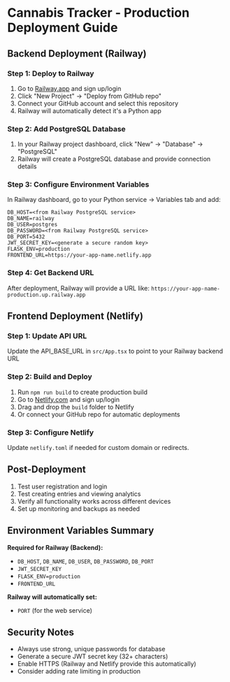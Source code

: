 # Cannabis Tracker - Production Deployment Guide

## Backend Deployment (Railway)

### Step 1: Deploy to Railway
1. Go to [Railway.app](https://railway.app) and sign up/login
2. Click "New Project" → "Deploy from GitHub repo"
3. Connect your GitHub account and select this repository
4. Railway will automatically detect it's a Python app

### Step 2: Add PostgreSQL Database
1. In your Railway project dashboard, click "New" → "Database" → "PostgreSQL"
2. Railway will create a PostgreSQL database and provide connection details

### Step 3: Configure Environment Variables
In Railway dashboard, go to your Python service → Variables tab and add:

```
DB_HOST=<from Railway PostgreSQL service>
DB_NAME=railway
DB_USER=postgres
DB_PASSWORD=<from Railway PostgreSQL service>
DB_PORT=5432
JWT_SECRET_KEY=<generate a secure random key>
FLASK_ENV=production
FRONTEND_URL=https://your-app-name.netlify.app
```

### Step 4: Get Backend URL
After deployment, Railway will provide a URL like: `https://your-app-name-production.up.railway.app`

## Frontend Deployment (Netlify)

### Step 1: Update API URL
Update the API_BASE_URL in `src/App.tsx` to point to your Railway backend URL

### Step 2: Build and Deploy
1. Run `npm run build` to create production build
2. Go to [Netlify.com](https://netlify.com) and sign up/login
3. Drag and drop the `build` folder to Netlify
4. Or connect your GitHub repo for automatic deployments

### Step 3: Configure Netlify
Update `netlify.toml` if needed for custom domain or redirects.

## Post-Deployment
1. Test user registration and login
2. Test creating entries and viewing analytics
3. Verify all functionality works across different devices
4. Set up monitoring and backups as needed

## Environment Variables Summary

**Required for Railway (Backend):**
- `DB_HOST`, `DB_NAME`, `DB_USER`, `DB_PASSWORD`, `DB_PORT`
- `JWT_SECRET_KEY`
- `FLASK_ENV=production`
- `FRONTEND_URL`

**Railway will automatically set:**
- `PORT` (for the web service)

## Security Notes
- Always use strong, unique passwords for database
- Generate a secure JWT secret key (32+ characters)
- Enable HTTPS (Railway and Netlify provide this automatically)
- Consider adding rate limiting in production
